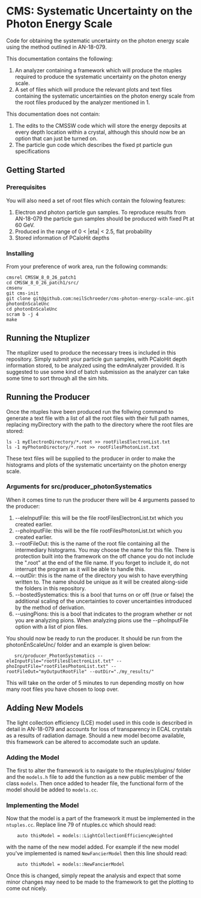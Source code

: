 # CMS: Systematic Uncertainty on the Photon Energy Scale

Code for obtaining the systematic uncertainty on the photon energy scale using the method outlined in AN-18-079.

 This documentation contains the following:

 1) An analyzer containing a framework which will produce the ntuples required to produce the systematic uncertainty on the photon energy scale.
 2) A set of files which will produce the relevant plots and text files containing the systematic uncertainties on the photon energy scale from the root files produced by the analyzer mentioned in 1.

 This documentation does not contain:
 1) The edits to the CMSSW code which will store the energy deposits at every depth location within a crystal, although this should now be an option that can just be turned on.
 2) The particle gun code which describes the fixed pt particle gun specifications


## Getting Started


### Prerequisites

You will also need a set of root files which contain the folowing features:
 1) Electron and photon particle gun samples. To reproduce results from AN-18-079 the particle gun samples should be produced with fixed Pt at 60 GeV.
 2) Produced in the range of 0 < |eta| < 2.5, flat probability
 3) Stored information of PCaloHit depths


### Installing


From your preference of work area, run the following commands:

    cmsrel CMSSW_8_0_26_patch1
    cd CMSSW_8_0_26_patch1/src/
    cmsenv
    git cms-init
    git clone git@github.com:neilSchroeder/cms-photon-energy-scale-unc.git photonEnScaleUnc
    cd photonEnScaleUnc
    scram b -j 4
    make

## Running the Ntuplizer

The ntuplizer used to produce the necessary trees is included in this repository. Simply submit your particle gun samples, with PCaloHit depth information stored, to be analyzed using the edmAnalyzer provided. It is suggested to use some kind of batch submission as the analyzer can take some time to sort through all the sim hits.

## Running the Producer

Once the ntuples have been produced run the follwing command to generate a text file with a list of all the root files with their full path names, replacing myDirectory with the path to the directory where the root files are stored:

    ls -1 myElectronDirectory/*.root >> rootFilesElectronList.txt
    ls -1 myPhotonDirectory/*.root >> rootFilesPhotonList.txt

These text files will be supplied to the producer in order to make the histograms and plots of the systematic uncertainty on the photon energy scale.

### Arguments for src/producer_photonSystematics

When it comes time to run the producer there will be 4 arguments passed to the producer:
 1) --eleInputFile: this will be the file rootFilesElectronList.txt which you created earlier.
 2) --phoInputFile: this will be the file rootFilesPhotonList.txt which you created earlier.
 3) --rootFileOut: this is the name of the root file containing all the intermediary histograms. You may choose the name for this file. There is protection built into the framework on the off chance you do not include the ".root" at the end of the file name. If you forget to include it, do not interrupt the program as it will be able to handle this.
 4) --outDir: this is the name of the directory you wish to have everything written to. The name should be unique as it will be created along-side the folders in this repository.
 5) --bostedSystematics: this is a bool that turns on or off (true or false) the additional scaling of the uncertainties to cover uncertainties introduced by the method of derivation.
 6) --usingPions: this is a bool that indicates to the program whether or not you are analyzing pions. When analyzing pions use the --phoInputFile option with a list of pion files.

You should now be ready to run the producer. It should be run from the photonEnScaleUnc/ folder and an example is given below:

```
   src/producer_PhotonSystematics --eleInputFile="rootFilesElectronList.txt" --phoInputFile="rootFilesPhotonList.txt" --rootFileOut="myOutputRootFile" --outDir="./my_results/" 
```

This will take on the order of 5 minutes to run depending mostly on how many root files you have chosen to loop over.

## Adding New Models

The light collection efficiency (LCE) model used in this code is described in detail in AN-18-079 and accounts for loss of transparency in ECAL crystals as a results of radiation damage. Should a new model become available, this framework can be altered to accomodate such an update.

### Adding the Model

The first to alter the framework is to navigate to the ntuples/plugins/ folder and the `models.h` file to add the function as a new public member of the class `models`. Then once added to header file, the functional form of the model should be added to `models.cc`.

### Implementing the Model

Now that the model is a part of the framework it must be implemented in the `ntuples.cc`. Replace line 79 of ntuples.cc which should read:

```
    auto thisModel = models::LightCollectionEfficiencyWeighted
```

with the name of the new model added. For example if the new model you've implemented is named `NewFancierModel` then this line should read:

```
    auto thisModel = models::NewFancierModel
```

Once this is changed, simply repeat the analysis and expect that some minor changes may need to be made to the framework to get the plotting to come out nicely.
